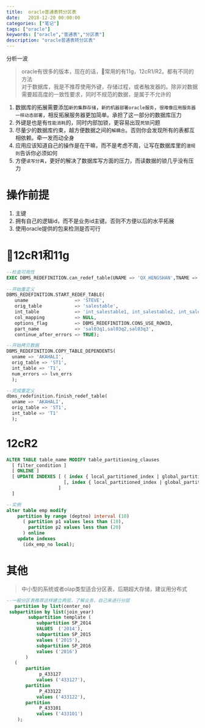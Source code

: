 ```yaml
---
title:  oracle普通表转分区表
date:   2018-12-20 00:00:00 
categories: ["笔记"]
tags: ["oracle"]
keywords: ["oracle","普通表","分区表"]
description: "oracle普通表转分区表"
---
```


分析一波

> oracle有很多的版本，现在的话，常用的有11g，12cR1/R2。都有不同的方法  
对于数据库，我是不推荐使用外键，存储过程，或者触发器的。除非对数据需要超高度的一致性要求，同时不规范的数据，是属于不允许的  

1. 数据库的拓展需要添加`新的集群存储`，`新的机器部署oracle服务`，`很难像应用服务器一样动态部署`，相反拓展服务器更加简单。承担了这一部分的数据库压力  
2. 外键是也是有`性能消耗`的，同时内部加锁，更容易出现`死锁`问题
3. 尽量少的数据库约束，越方便数据之间的`解耦合`。否则你会发现所有的表都互相依赖。牵一发而动全身
4. 应用应该知道自己的操作是在干嘛，而不是考虑不周，让写在数据库里的`潜规则`告诉你必须如何
5. 方便`读写分离`，更好的解决了数据库写方面的压力，而读数据的锁几乎没有压力

操作前提
===
1. 主键
2. 拥有自己的逻辑id，而不是业务id主键。否则不方便以后的水平拓展
3. 使用oracle提供的包来检测是否可行

12cR1和11g
===
```sql
--检查可用性
EXEC DBMS_REDEFINITION.can_redef_table(UNAME => 'QX_HENGSHAN',TNAME => 'A20181220_2');
 
--开始重定义
DBMS_REDEFINITION.START_REDEF_TABLE(
   uname                 => 'STEVE',
   orig_table            => 'salestable',
   int_table             => 'int_salestable1, int_salestable2, int_salestable3',
   col_mapping           => NULL,
   options_flag          => DBMS_REDEFINITION.CONS_USE_ROWID,
   part_name             => 'sal03q1,sal03q2,sal03q3',
   continue_after_errors => TRUE);

--开始拷贝数据
DBMS_REDEFINITION.COPY_TABLE_DEPENDENTS(
  uname => 'AKAHALI',
  orig_table => 'ST1',
  int_table => 'T1',
  num_errors => lvn_errs
  );

--完成重定义
dbms_redefinition.finish_redef_table(
  uname => 'AKAHALI',
  orig_table => 'ST1',
  int_table => 'T1'
  );
```

12cR2
===
```sql
ALTER TABLE table_name MODIFY table_partitioning_clauses
  [ filter_condition ]
  [ ONLINE ]
  [ UPDATE INDEXES [ ( index { local_partitioned_index | global_partitioned_index | GLOBAL }
                     [, index { local_partitioned_index | global_partitioned_index | GLOBAL } ]... )
                   ]
  ]

--实例
alter table emp modify
    partition by range (deptno) interval (10)
      ( partition p1 values less than (10),
        partition p2 values less than (20)
      ) online
    update indexes
      (idx_emp_no local);
```


其他
===
> 中小型的系统或者olap类型适合分区表，后期超大存储，建议用分布式
```sql
--一般分区表推荐这样建立两层，了解业务，自己来进行分层
   partition by list(center_no)
 subpartition by list(join_year)
        subpartition template (
           subpartition SP_2014
           VALUES  ('2014'),
           subpartition SP_2015
           values ('2015'),
           subpartition SP_2016
           values ('2016')
       )
   (
       partition
            p_433127
           values ('433127'),
       partition
            P_433122
           values ('433122'),
       partition
            P_433101
           values ('433101')
    );

```